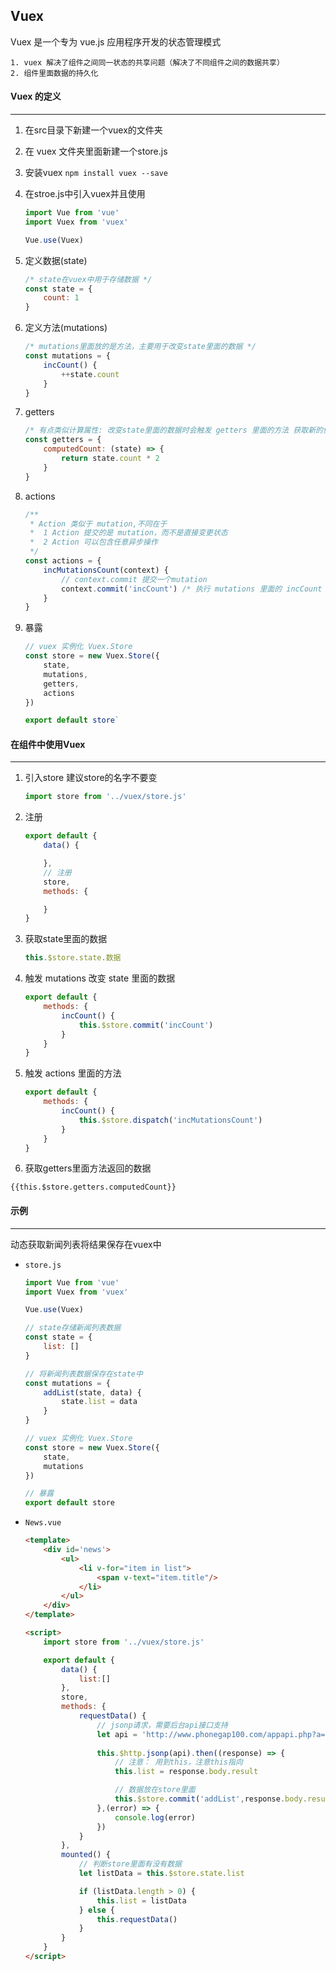 ## Vuex

Vuex 是一个专为 vue.js 应用程序开发的状态管理模式
    
    1. vuex 解决了组件之间同一状态的共享问题（解决了不同组件之间的数据共享）
    2. 组件里面数据的持久化

#### Vuex 的定义

---

1. 在src目录下新建一个vuex的文件夹
2. 在 vuex 文件夹里面新建一个store.js
3. 安装vuex `npm install vuex --save`
4. 在stroe.js中引入vuex并且使用
    ```javascript
    import Vue from 'vue'
    import Vuex from 'vuex'

    Vue.use(Vuex)
    ```
5. 定义数据(state)

    ```javascript
    /* state在vuex中用于存储数据 */
    const state = {
        count: 1
    }
    ```
6. 定义方法(mutations)
    
    ```javascript
    /* mutations里面放的是方法，主要用于改变state里面的数据 */
    const mutations = {
        incCount() {
            ++state.count
        }
    }
    ```
7. getters

    ```javascript
    /* 有点类似计算属性: 改变state里面的数据时会触发 getters 里面的方法 获取新的值（基本不用） */
    const getters = {
        computedCount: (state) => {
            return state.count * 2
        }
    }
    ```
8. actions

    ```javascript
    /**
     * Action 类似于 mutation,不同在于
     *  1 Action 提交的是 mutation，而不是直接变更状态
     *  2 Action 可以包含任意异步操作
     */
    const actions = {
        incMutationsCount(context) {
            // context.commit 提交一个mutation
            context.commit('incCount') /* 执行 mutations 里面的 incCount 方法 改变 state 里面的数据 */
        }
    }
    ```
9. 暴露

    ```javascript
    // vuex 实例化 Vuex.Store
    const store = new Vuex.Store({
        state,
        mutations,
        getters,
        actions
    })

    export default store`
    ```

#### 在组件中使用Vuex

---

1. 引入store  建议store的名字不要变
    
    ```javascript
    import store from '../vuex/store.js'
    ```
2. 注册

    ```javascript
    export default {
        data() {

        },
        // 注册
        store,
        methods: {

        }
    }
    ```
3. 获取state里面的数据
    
    ```javascript
    this.$store.state.数据
    ```
4. 触发 mutations 改变 state 里面的数据

    ```javascript
    export default {
        methods: {
            incCount() {
                this.$store.commit('incCount')
            }
        }
    }
    ```
5. 触发 actions 里面的方法
    
    ```javascript
    export default {
        methods: {
            incCount() {
                this.$store.dispatch('incMutationsCount')
            }
        }
    }
    ```
6. 获取getters里面方法返回的数据 

`{{this.$store.getters.computedCount}}`

#### 示例

---

动态获取新闻列表将结果保存在vuex中

* `store.js`

    ```javascript
    import Vue from 'vue'
    import Vuex from 'vuex'

    Vue.use(Vuex)

    // state存储新闻列表数据
    const state = {
        list: []
    }

    // 将新闻列表数据保存在state中
    const mutations = {
        addList(state, data) {
            state.list = data
        }
    }

    // vuex 实例化 Vuex.Store
    const store = new Vuex.Store({
        state,
        mutations
    })

    // 暴露
    export default store
    ```

* `News.vue`

    ```html
    <template>
        <div id='news'>
            <ul>
                <li v-for="item in list">
                    <span v-text="item.title"/>
                </li>
            </ul>
        </div>
    </template>

    <script>
        import store from '../vuex/store.js'

        export default {
            data() {
                list:[]
            },
            store,
            methods: {
                requestData() {
                    // jsonp请求，需要后台api接口支持
                    let api = 'http://www.phonegap100.com/appapi.php?a=getPortalList&catid=20&page=1'
            
                    this.$http.jsonp(api).then((response) => {
                        // 注意： 用到this，注意this指向
                        this.list = response.body.result

                        // 数据放在store里面
                        this.$store.commit('addList',response.body.result)
                    },(error) => {
                        console.log(error)
                    })
                }
            },
            mounted() {
                // 判断store里面有没有数据
                let listData = this.$store.state.list

                if (listData.length > 0) {
                    this.list = listData
                } else {
                    this.requestData()
                }
            }
        }
    </script>
    ```
